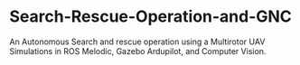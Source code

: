 # Search-Rescue-Operation-and-GNC
An Autonomous Search and rescue operation using a Multirotor UAV Simulations in ROS Melodic, Gazebo Ardupilot, and Computer Vision.
